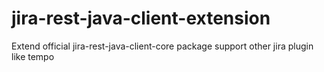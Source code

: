 # jira-rest-java-client-extension
Extend official jira-rest-java-client-core package support other jira plugin like tempo

